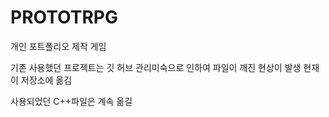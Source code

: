 # PROTOTRPG
개인 포트폴리오 제작 게임

기존 사용했던 프로젝트는 깃 허브 관리미숙으로 인하여 파일이 깨진 현상이 발생
현재 이 저장소에 옮김

사용되었던 C++파일은 계속 옮길 
